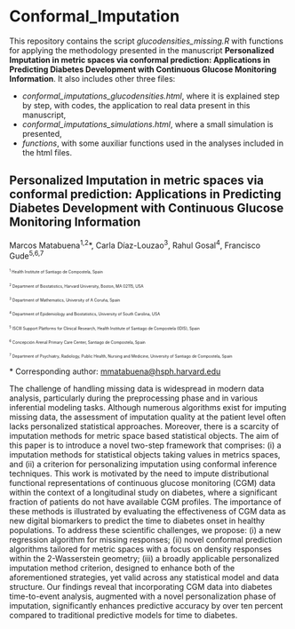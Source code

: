 # Conformal_Imputation
This repository contains the script *glucodensities_missing.R* with functions for applying the methodology presented in the manuscript **Personalized Imputation in metric spaces via conformal prediction: Applications in Predicting Diabetes Development with Continuous Glucose Monitoring Information**. It also includes other three files:
* *conformal_imputations_glucodensities.html*, where it is explained step by step, with codes, the application to real data present in this manuscript,
* *conformal_imputations_simulations.html*, where a small simulation is presented,
* *functions*, with some auxiliar functions used in the analyses included in the html files. 

## Personalized Imputation in metric spaces via conformal prediction: Applications in Predicting Diabetes Development with Continuous Glucose Monitoring Information
Marcos Matabuena<sup>1,2</sup>\*, Carla Díaz-Louzao<sup>3</sup>, Rahul Gosal<sup>4</sup>, Francisco Gude<sup>5,6,7</sup>

<span style="font-size:0.5em;"><sup>1</sup> Health Institute of Santiago de Compostela, Spain</span>

<span style="font-size:0.5em;"><sup>2</sup> Department of Biostatistics, Harvard University, Boston, MA 02115, USA</span>

<span style="font-size:0.5em;"><sup>3</sup> Department of Mathematics, University of A Coruña, Spain</span>

<span style="font-size:0.5em;"><sup>4</sup> Department of Epidemiology and Biostatistics, University of South Carolina, USA</span>

<span style="font-size:0.5em;"><sup>5</sup> ISCIII Support Platforms for Clinical Research, Health Institute of Santiago de Compostela (IDIS), Spain</span>

<span style="font-size:0.5em;"><sup>6</sup> Concepción Arenal Primary Care Center, Santiago de Compostela, Spain</span>

<span style="font-size:0.5em;"><sup>7</sup> Department of Psychiatry, Radiology, Public Health, Nursing and Medicine, University of Santiago de Compostela, Spain</span>

\* Corresponding author: mmatabuena@hsph.harvard.edu

The challenge of handling missing data is widespread in modern data analysis, particularly during the preprocessing phase and in various inferential modeling tasks. Although numerous algorithms exist for imputing missing data, the assessment of imputation quality at the patient level often lacks personalized statistical approaches. Moreover, there is a scarcity of imputation methods for metric space based statistical objects. The aim of this paper is to introduce a novel two-step framework that comprises: (i) a imputation methods for statistical objects taking values in metrics spaces, and (ii) a criterion for personalizing imputation using conformal inference techniques. This work is motivated by the need to impute distributional functional representations of continuous glucose monitoring (CGM) data within the context of a longitudinal study on diabetes, where a significant fraction of patients do not have available CGM profiles. The importance of these methods is illustrated by evaluating the effectiveness of CGM data as new digital biomarkers to predict the time to diabetes onset in healthy populations. To address these scientific challenges, we propose: (i) a new regression algorithm for missing responses; (ii) novel conformal prediction algorithms tailored for metric spaces with a focus on density responses within the 2-Wasserstein geometry; (iii) a broadly applicable personalized imputation method criterion, designed to enhance both of the aforementioned strategies, yet valid across any statistical model and data structure. Our findings reveal that incorporating CGM data into diabetes time-to-event analysis, augmented with a novel personalization phase of imputation, significantly enhances predictive accuracy by over ten percent compared to traditional predictive models for time to diabetes.
